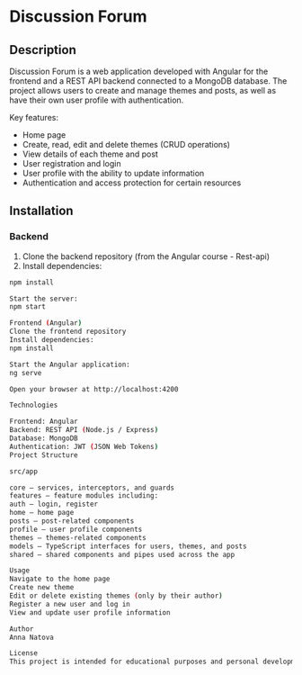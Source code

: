 # Discussion Forum

## Description
Discussion Forum is a web application developed with Angular for the frontend and a REST API backend connected to a MongoDB database. The project allows users to create and manage themes and posts, as well as have their own user profile with authentication.

Key features:
- Home page
- Create, read, edit and delete themes (CRUD operations)
- View details of each theme and post
- User registration and login
- User profile with the ability to update information
- Authentication and access protection for certain resources

## Installation

### Backend
1. Clone the backend repository (from the Angular course - Rest-api)
2. Install dependencies:
```bash
npm install

Start the server:
npm start

Frontend (Angular)
Clone the frontend repository
Install dependencies:
npm install

Start the Angular application:
ng serve

Open your browser at http://localhost:4200

Technologies

Frontend: Angular
Backend: REST API (Node.js / Express)
Database: MongoDB
Authentication: JWT (JSON Web Tokens)
Project Structure

src/app

core – services, interceptors, and guards
features – feature modules including:
auth – login, register
home – home page
posts – post-related components
profile – user profile components
themes – themes-related components
models – TypeScript interfaces for users, themes, and posts
shared – shared components and pipes used across the app

Usage
Navigate to the home page
Create new theme
Edit or delete existing themes (only by their author)
Register a new user and log in
View and update user profile information

Author
Anna Natova

License
This project is intended for educational purposes and personal development.